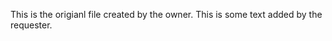 This is the origianl file created by the owner.
T h i s   i s   s o m e   t e x t   a d d e d   b y   t h e   r e q u e s t e r .  
 